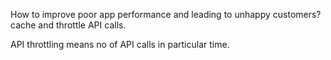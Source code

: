 How to improve poor app performance and leading to unhappy customers? cache and throttle API calls.

API throttling means no of API calls in particular time.
